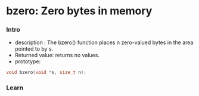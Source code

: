 # bzero: Zero bytes in memory

### Intro

* description : The bzero() function places n zero-valued bytes in the area pointed to by s.
* Returned value: returns no values.
* prototype:&#x20;

```c
void bzero(void *s, size_t n);
```

### Learn



